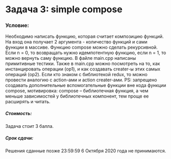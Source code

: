 # Задача 3: simple compose

### Условие:
Необходимо написать функцию, которая считает композицию функций. На вход она получает 2 аргумента - количество функций и сами функции в массиве. Функцию compose можно сделать рекурсивной. Если n = 0, то возвращать нужно идемпотентную функцию, если n = 1, то можно вернуть саму функцию. В файле main.cpp написаны примитивные тестики. Также в main.cpp можно посмотреть на то, как инстанцировать операции (op1), и как создавать creater-ы этих самых операций (op2). Если кто знаком с библиотекой redux, то можно провести аналогию с action-ами и action creater-ами. PS: запрещено создавать дополнительные вспомогательные функции вне кода функции compose, мотивировка: compose – библиотечная функция, а чем меньше зависимостей у библиотечных компонент, тем проще ее расширять и читать.

##### Стоимость:
Задача стоит 3 балла.

##### Срок сдачи:
Решения сданные позже 23:59:59 6 Октября 2020 года не принимаются.